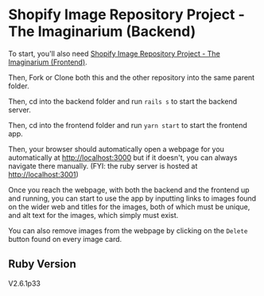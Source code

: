 # Shopify Image Repository Project - The Imaginarium (Backend)

To start, you'll also need [Shopify Image Repository Project - The Imaginarium (Frontend)](https://github.com/nwscala/shopify-image-repository-frontend).

Then, Fork or Clone both this and the other repository into the same parent folder.

Then, cd into the backend folder and run `rails s` to start the backend server.

Then, cd into the frontend folder and run `yarn start` to start the frontend app.

Then, your browser should automatically open a webpage for you automatically at [http://localhost:3000](http://localhost/3000) but if it doesn't, you can always navigate there manually. (FYI: the ruby server is hosted at [http://localhost:3001](http://localhost/3001))

Once you reach the webpage, with both the backend and the frontend up and running, you can start to use the app by inputting links to images found on the wider web and titles for the images, both of which must be unique, and alt text for the images, which simply must exist.

You can also remove images from the webpage by clicking on the `Delete` button found on every image card.

## Ruby Version
V2.6.1p33